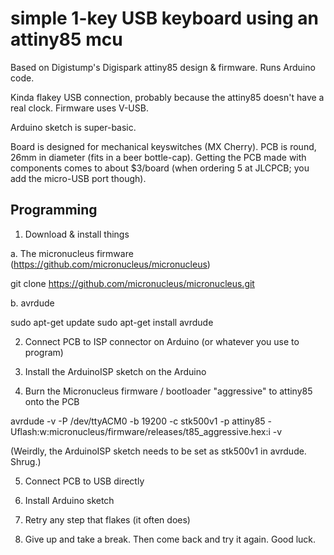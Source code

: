 # simple 1-key USB keyboard using an attiny85 mcu

Based on Digistump's Digispark attiny85 design & firmware. Runs Arduino code. 

Kinda flakey USB connection, probably because the attiny85 doesn't have a real clock. Firmware uses V-USB. 

Arduino sketch is super-basic.

Board is designed for mechanical keyswitches (MX Cherry). PCB is round, 26mm in diameter (fits in a beer bottle-cap). Getting the PCB made with components comes to about $3/board (when ordering 5 at JLCPCB; you add the micro-USB port though). 

## Programming

1. Download & install things

a. The micronucleus firmware (https://github.com/micronucleus/micronucleus)

git clone https://github.com/micronucleus/micronucleus.git

b. avrdude

sudo apt-get update
sudo apt-get install avrdude

2. Connect PCB to ISP connector on Arduino (or whatever you use to program)

3. Install the ArduinoISP sketch on the Arduino

4. Burn the Micronucleus firmware / bootloader "aggressive" to attiny85 onto the PCB

avrdude -v -P /dev/ttyACM0 -b 19200 -c stk500v1 -p attiny85 -Uflash:w:micronucleus/firmware/releases/t85_aggressive.hex:i -v

(Weirdly, the ArduinoISP sketch needs to be set as stk500v1 in avrdude. Shrug.)

5. Connect PCB to USB directly

6. Install Arduino sketch

7. Retry any step that flakes (it often does)

8. Give up and take a break. Then come back and try it again. Good luck. 


